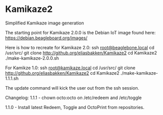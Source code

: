 # Kamikaze2
Simplified Kamikaze image generation

The starting point for Kamikaze 2.0.0 is the Debian IoT image found here: 
https://debian.beagleboard.org/images/


Here is how to recreate for Kamikaze 2.0:
  ssh root@beaglebone.local
  cd /usr/src/
  git clone http://github.org/eliasbakken/Kamikaze2
  cd Kamikaze2
  ./make-kamikaze-2.0.0.sh



For Kamikze 1.0:
  ssh root@kamikaze.local
  cd /usr/src/
  git clone http://github.org/eliasbakken/Kamikaze2
  cd Kamikaze2
  ./make-kamikaze-1.1.1.sh


The update command will kick the user out from the ssh session. 





Changelog: 
1.1.1 - chown octo:octo on /etc/redeem and /etc/toggle

1.1.0 - Install latest Redeem, Toggle and OctoPrint from repositories. 


